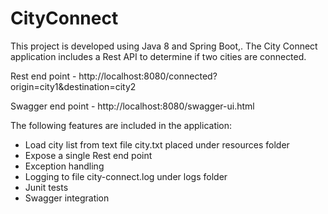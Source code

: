 # CityConnect
This project is developed using Java 8 and Spring Boot,. The City Connect application includes a Rest API to determine if two cities are connected.

Rest end point - http://localhost:8080/connected?origin=city1&destination=city2

Swagger end point - http://localhost:8080/swagger-ui.html

The following features are included in the application:
- Load city list from text file city.txt placed under resources folder
- Expose a single Rest end point
- Exception handling
- Logging to file city-connect.log under logs folder
- Junit tests
- Swagger integration

